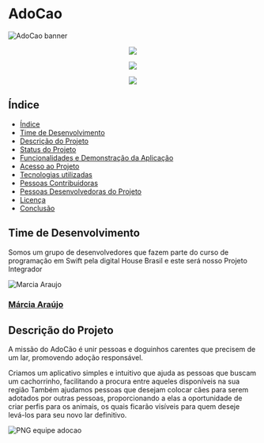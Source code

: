 # AdoCao
![AdoCao banner](https://user-images.githubusercontent.com/3842418/182194067-9fb258d3-0c20-426c-a94a-5bf8b9f46eb5.png)


<p align="center">
<img src=https://img.shields.io/badge/status-em%20desenvolvimento-yellow
</p>

<p align="center">
<img src=https://img.shields.io/badge/school-Digital%20House-blue
</p>

<p align="center">
<img src=https://img.shields.io/badge/grupo-AdoC%C3%A3o-blueviolet
</p>

## Índice
* [Índice](#índice)
* [Time de Desenvolvimento](#time-de-desenvolvimento)
* [Descrição do Projeto](#descrição-do-projeto)
* [Status do Projeto](#status-do-Projeto)
* [Funcionalidades e Demonstração da Aplicação](#funcionalidades-e-demonstração-da-aplicação)
* [Acesso ao Projeto](#acesso-ao-projeto)
* [Tecnologias utilizadas](#tecnologias-utilizadas)
* [Pessoas Contribuidoras](#pessoas-contribuidoras)
* [Pessoas Desenvolvedoras do Projeto](#pessoas-desenvolvedoras)
* [Licença](#licença)
* [Conclusão](#conclusão)


## Time de Desenvolvimento

Somos um grupo de desenvolvedores que fazem parte do curso de programação em Swift pela digital House Brasil e este será nosso Projeto Integrador





![Marcia Araujo](https://avatars.githubusercontent.com/u/3842418?s=180)
### [Márcia Araújo](https://www.LinkedIn.com/in/dramarcia)




## Descrição do Projeto

A missão do AdoCão é unir pessoas e doguinhos carentes que precisem de um lar, promovendo adoção responsável.

Criamos um aplicativo simples e intuitivo que ajuda as pessoas que buscam um cachorrinho, facilitando a procura entre aqueles disponíveis na sua região
Também ajudamos pessoas que desejam colocar cães para serem adotados por outras pessoas, proporcionando a elas a oportunidade de criar perfis para os animais, os quais ficarão visíveis para quem deseje levá-los para seu novo lar definitivo.





![PNG equipe adocao](https://user-images.githubusercontent.com/3842418/182276909-d9a5fbc4-fd5f-4861-ade8-2482c4956271.png)
